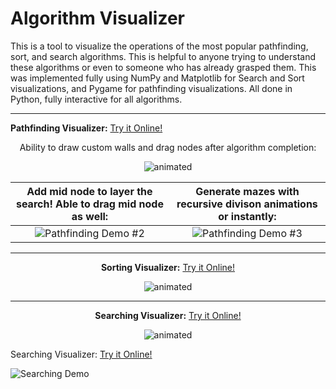 # Algorithm Visualizer
This is a tool to visualize the operations of the most popular pathfinding, sort, and search algorithms. This is helpful to anyone trying to understand these algorithms or even to someone who has already grasped them. This was implemented fully using NumPy and Matplotlib for Search and Sort visualizations, and Pygame for pathfinding visualizations. All done in Python, fully interactive for all algorithms.
***

**Pathfinding Visualizer:** [Try it Online!](https://replit.com/@ShanaryS/Pathfinding-Visualizer?v=1)

<p align="center">
  Ability to draw custom walls and drag nodes after algorithm completion:
</p>

<p align="center">
  <img src="https://user-images.githubusercontent.com/86130442/132488928-2ddace80-7be9-404d-903e-ecfe360bbf7f.gif" alt="animated" />
</p>

Add mid node to layer the search! Able to drag mid node as well:             |  Generate mazes with recursive divison animations or instantly:
:-------------------------:|:-------------------------:
![Pathfinding Demo #2](https://user-images.githubusercontent.com/86130442/132563386-554f632d-e1bf-41f8-9e5d-1f6e06487186.gif)  |  ![Pathfinding Demo #3](https://user-images.githubusercontent.com/86130442/132563681-c7387b5b-f8b3-4e7b-9578-34428a0f850c.gif)

***

<p align="center">
  <strong>Sorting Visualizer:</strong> <a href="https://replit.com/@ShanaryS/Sorting-Visualizer?v=1">Try it Online!</a>
</p>

<p align="center">
  <img src="https://user-images.githubusercontent.com/86130442/131289060-9d2ca6a5-ad37-464c-bcdc-fbd57ab08cdd.gif" alt="animated" />
</p>

***

<p align="center">
  <strong>Searching Visualizer:</strong> <a href="https://replit.com/@ShanaryS/Searching-Visualizer?v=1">Try it Online!</a>
</p>

<p align="center">
  <img src="https://user-images.githubusercontent.com/86130442/131287945-a9409a1d-7f8e-4396-af52-14591e421225.gif" alt="animated" />
</p>

Searching Visualizer: [Try it Online!](https://replit.com/@ShanaryS/Searching-Visualizer?v=1)

![Searching Demo](https://user-images.githubusercontent.com/86130442/131287945-a9409a1d-7f8e-4396-af52-14591e421225.gif)

